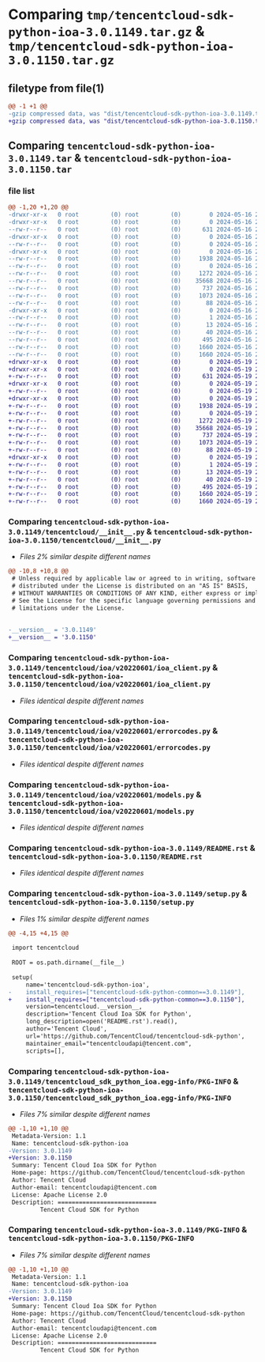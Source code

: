 # Comparing `tmp/tencentcloud-sdk-python-ioa-3.0.1149.tar.gz` & `tmp/tencentcloud-sdk-python-ioa-3.0.1150.tar.gz`

## filetype from file(1)

```diff
@@ -1 +1 @@
-gzip compressed data, was "dist/tencentcloud-sdk-python-ioa-3.0.1149.tar", last modified: Thu May 16 20:43:30 2024, max compression
+gzip compressed data, was "dist/tencentcloud-sdk-python-ioa-3.0.1150.tar", last modified: Sun May 19 21:08:34 2024, max compression
```

## Comparing `tencentcloud-sdk-python-ioa-3.0.1149.tar` & `tencentcloud-sdk-python-ioa-3.0.1150.tar`

### file list

```diff
@@ -1,20 +1,20 @@
-drwxr-xr-x   0 root         (0) root         (0)        0 2024-05-16 20:43:30.000000 tencentcloud-sdk-python-ioa-3.0.1149/
-drwxr-xr-x   0 root         (0) root         (0)        0 2024-05-16 20:43:30.000000 tencentcloud-sdk-python-ioa-3.0.1149/tencentcloud/
--rw-r--r--   0 root         (0) root         (0)      631 2024-05-16 20:43:30.000000 tencentcloud-sdk-python-ioa-3.0.1149/tencentcloud/__init__.py
-drwxr-xr-x   0 root         (0) root         (0)        0 2024-05-16 20:43:30.000000 tencentcloud-sdk-python-ioa-3.0.1149/tencentcloud/ioa/
--rw-r--r--   0 root         (0) root         (0)        0 2024-05-16 20:43:30.000000 tencentcloud-sdk-python-ioa-3.0.1149/tencentcloud/ioa/__init__.py
-drwxr-xr-x   0 root         (0) root         (0)        0 2024-05-16 20:43:30.000000 tencentcloud-sdk-python-ioa-3.0.1149/tencentcloud/ioa/v20220601/
--rw-r--r--   0 root         (0) root         (0)     1938 2024-05-16 20:43:30.000000 tencentcloud-sdk-python-ioa-3.0.1149/tencentcloud/ioa/v20220601/ioa_client.py
--rw-r--r--   0 root         (0) root         (0)        0 2024-05-16 20:43:30.000000 tencentcloud-sdk-python-ioa-3.0.1149/tencentcloud/ioa/v20220601/__init__.py
--rw-r--r--   0 root         (0) root         (0)     1272 2024-05-16 20:43:30.000000 tencentcloud-sdk-python-ioa-3.0.1149/tencentcloud/ioa/v20220601/errorcodes.py
--rw-r--r--   0 root         (0) root         (0)    35668 2024-05-16 20:43:30.000000 tencentcloud-sdk-python-ioa-3.0.1149/tencentcloud/ioa/v20220601/models.py
--rw-r--r--   0 root         (0) root         (0)      737 2024-05-16 20:43:30.000000 tencentcloud-sdk-python-ioa-3.0.1149/README.rst
--rw-r--r--   0 root         (0) root         (0)     1073 2024-05-16 20:43:30.000000 tencentcloud-sdk-python-ioa-3.0.1149/setup.py
--rw-r--r--   0 root         (0) root         (0)       88 2024-05-16 20:43:30.000000 tencentcloud-sdk-python-ioa-3.0.1149/setup.cfg
-drwxr-xr-x   0 root         (0) root         (0)        0 2024-05-16 20:43:30.000000 tencentcloud-sdk-python-ioa-3.0.1149/tencentcloud_sdk_python_ioa.egg-info/
--rw-r--r--   0 root         (0) root         (0)        1 2024-05-16 20:43:30.000000 tencentcloud-sdk-python-ioa-3.0.1149/tencentcloud_sdk_python_ioa.egg-info/dependency_links.txt
--rw-r--r--   0 root         (0) root         (0)       13 2024-05-16 20:43:30.000000 tencentcloud-sdk-python-ioa-3.0.1149/tencentcloud_sdk_python_ioa.egg-info/top_level.txt
--rw-r--r--   0 root         (0) root         (0)       40 2024-05-16 20:43:30.000000 tencentcloud-sdk-python-ioa-3.0.1149/tencentcloud_sdk_python_ioa.egg-info/requires.txt
--rw-r--r--   0 root         (0) root         (0)      495 2024-05-16 20:43:30.000000 tencentcloud-sdk-python-ioa-3.0.1149/tencentcloud_sdk_python_ioa.egg-info/SOURCES.txt
--rw-r--r--   0 root         (0) root         (0)     1660 2024-05-16 20:43:30.000000 tencentcloud-sdk-python-ioa-3.0.1149/tencentcloud_sdk_python_ioa.egg-info/PKG-INFO
--rw-r--r--   0 root         (0) root         (0)     1660 2024-05-16 20:43:30.000000 tencentcloud-sdk-python-ioa-3.0.1149/PKG-INFO
+drwxr-xr-x   0 root         (0) root         (0)        0 2024-05-19 21:08:34.000000 tencentcloud-sdk-python-ioa-3.0.1150/
+drwxr-xr-x   0 root         (0) root         (0)        0 2024-05-19 21:08:34.000000 tencentcloud-sdk-python-ioa-3.0.1150/tencentcloud/
+-rw-r--r--   0 root         (0) root         (0)      631 2024-05-19 21:08:34.000000 tencentcloud-sdk-python-ioa-3.0.1150/tencentcloud/__init__.py
+drwxr-xr-x   0 root         (0) root         (0)        0 2024-05-19 21:08:34.000000 tencentcloud-sdk-python-ioa-3.0.1150/tencentcloud/ioa/
+-rw-r--r--   0 root         (0) root         (0)        0 2024-05-19 21:08:34.000000 tencentcloud-sdk-python-ioa-3.0.1150/tencentcloud/ioa/__init__.py
+drwxr-xr-x   0 root         (0) root         (0)        0 2024-05-19 21:08:34.000000 tencentcloud-sdk-python-ioa-3.0.1150/tencentcloud/ioa/v20220601/
+-rw-r--r--   0 root         (0) root         (0)     1938 2024-05-19 21:08:34.000000 tencentcloud-sdk-python-ioa-3.0.1150/tencentcloud/ioa/v20220601/ioa_client.py
+-rw-r--r--   0 root         (0) root         (0)        0 2024-05-19 21:08:34.000000 tencentcloud-sdk-python-ioa-3.0.1150/tencentcloud/ioa/v20220601/__init__.py
+-rw-r--r--   0 root         (0) root         (0)     1272 2024-05-19 21:08:34.000000 tencentcloud-sdk-python-ioa-3.0.1150/tencentcloud/ioa/v20220601/errorcodes.py
+-rw-r--r--   0 root         (0) root         (0)    35668 2024-05-19 21:08:34.000000 tencentcloud-sdk-python-ioa-3.0.1150/tencentcloud/ioa/v20220601/models.py
+-rw-r--r--   0 root         (0) root         (0)      737 2024-05-19 21:08:34.000000 tencentcloud-sdk-python-ioa-3.0.1150/README.rst
+-rw-r--r--   0 root         (0) root         (0)     1073 2024-05-19 21:08:34.000000 tencentcloud-sdk-python-ioa-3.0.1150/setup.py
+-rw-r--r--   0 root         (0) root         (0)       88 2024-05-19 21:08:34.000000 tencentcloud-sdk-python-ioa-3.0.1150/setup.cfg
+drwxr-xr-x   0 root         (0) root         (0)        0 2024-05-19 21:08:34.000000 tencentcloud-sdk-python-ioa-3.0.1150/tencentcloud_sdk_python_ioa.egg-info/
+-rw-r--r--   0 root         (0) root         (0)        1 2024-05-19 21:08:34.000000 tencentcloud-sdk-python-ioa-3.0.1150/tencentcloud_sdk_python_ioa.egg-info/dependency_links.txt
+-rw-r--r--   0 root         (0) root         (0)       13 2024-05-19 21:08:34.000000 tencentcloud-sdk-python-ioa-3.0.1150/tencentcloud_sdk_python_ioa.egg-info/top_level.txt
+-rw-r--r--   0 root         (0) root         (0)       40 2024-05-19 21:08:34.000000 tencentcloud-sdk-python-ioa-3.0.1150/tencentcloud_sdk_python_ioa.egg-info/requires.txt
+-rw-r--r--   0 root         (0) root         (0)      495 2024-05-19 21:08:34.000000 tencentcloud-sdk-python-ioa-3.0.1150/tencentcloud_sdk_python_ioa.egg-info/SOURCES.txt
+-rw-r--r--   0 root         (0) root         (0)     1660 2024-05-19 21:08:34.000000 tencentcloud-sdk-python-ioa-3.0.1150/tencentcloud_sdk_python_ioa.egg-info/PKG-INFO
+-rw-r--r--   0 root         (0) root         (0)     1660 2024-05-19 21:08:34.000000 tencentcloud-sdk-python-ioa-3.0.1150/PKG-INFO
```

### Comparing `tencentcloud-sdk-python-ioa-3.0.1149/tencentcloud/__init__.py` & `tencentcloud-sdk-python-ioa-3.0.1150/tencentcloud/__init__.py`

 * *Files 2% similar despite different names*

```diff
@@ -10,8 +10,8 @@
 # Unless required by applicable law or agreed to in writing, software
 # distributed under the License is distributed on an "AS IS" BASIS,
 # WITHOUT WARRANTIES OR CONDITIONS OF ANY KIND, either express or implied.
 # See the License for the specific language governing permissions and
 # limitations under the License.
 
 
-__version__ = '3.0.1149'
+__version__ = '3.0.1150'
```

### Comparing `tencentcloud-sdk-python-ioa-3.0.1149/tencentcloud/ioa/v20220601/ioa_client.py` & `tencentcloud-sdk-python-ioa-3.0.1150/tencentcloud/ioa/v20220601/ioa_client.py`

 * *Files identical despite different names*

### Comparing `tencentcloud-sdk-python-ioa-3.0.1149/tencentcloud/ioa/v20220601/errorcodes.py` & `tencentcloud-sdk-python-ioa-3.0.1150/tencentcloud/ioa/v20220601/errorcodes.py`

 * *Files identical despite different names*

### Comparing `tencentcloud-sdk-python-ioa-3.0.1149/tencentcloud/ioa/v20220601/models.py` & `tencentcloud-sdk-python-ioa-3.0.1150/tencentcloud/ioa/v20220601/models.py`

 * *Files identical despite different names*

### Comparing `tencentcloud-sdk-python-ioa-3.0.1149/README.rst` & `tencentcloud-sdk-python-ioa-3.0.1150/README.rst`

 * *Files identical despite different names*

### Comparing `tencentcloud-sdk-python-ioa-3.0.1149/setup.py` & `tencentcloud-sdk-python-ioa-3.0.1150/setup.py`

 * *Files 1% similar despite different names*

```diff
@@ -4,15 +4,15 @@
 
 import tencentcloud
 
 ROOT = os.path.dirname(__file__)
 
 setup(
     name='tencentcloud-sdk-python-ioa',
-    install_requires=["tencentcloud-sdk-python-common==3.0.1149"],
+    install_requires=["tencentcloud-sdk-python-common==3.0.1150"],
     version=tencentcloud.__version__,
     description='Tencent Cloud Ioa SDK for Python',
     long_description=open('README.rst').read(),
     author='Tencent Cloud',
     url='https://github.com/TencentCloud/tencentcloud-sdk-python',
     maintainer_email="tencentcloudapi@tencent.com",
     scripts=[],
```

### Comparing `tencentcloud-sdk-python-ioa-3.0.1149/tencentcloud_sdk_python_ioa.egg-info/PKG-INFO` & `tencentcloud-sdk-python-ioa-3.0.1150/tencentcloud_sdk_python_ioa.egg-info/PKG-INFO`

 * *Files 7% similar despite different names*

```diff
@@ -1,10 +1,10 @@
 Metadata-Version: 1.1
 Name: tencentcloud-sdk-python-ioa
-Version: 3.0.1149
+Version: 3.0.1150
 Summary: Tencent Cloud Ioa SDK for Python
 Home-page: https://github.com/TencentCloud/tencentcloud-sdk-python
 Author: Tencent Cloud
 Author-email: tencentcloudapi@tencent.com
 License: Apache License 2.0
 Description: ============================
         Tencent Cloud SDK for Python
```

### Comparing `tencentcloud-sdk-python-ioa-3.0.1149/PKG-INFO` & `tencentcloud-sdk-python-ioa-3.0.1150/PKG-INFO`

 * *Files 7% similar despite different names*

```diff
@@ -1,10 +1,10 @@
 Metadata-Version: 1.1
 Name: tencentcloud-sdk-python-ioa
-Version: 3.0.1149
+Version: 3.0.1150
 Summary: Tencent Cloud Ioa SDK for Python
 Home-page: https://github.com/TencentCloud/tencentcloud-sdk-python
 Author: Tencent Cloud
 Author-email: tencentcloudapi@tencent.com
 License: Apache License 2.0
 Description: ============================
         Tencent Cloud SDK for Python
```

